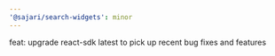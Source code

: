 ```yaml
---
'@sajari/search-widgets': minor
---
```


feat: upgrade react-sdk latest to pick up recent bug fixes and features
